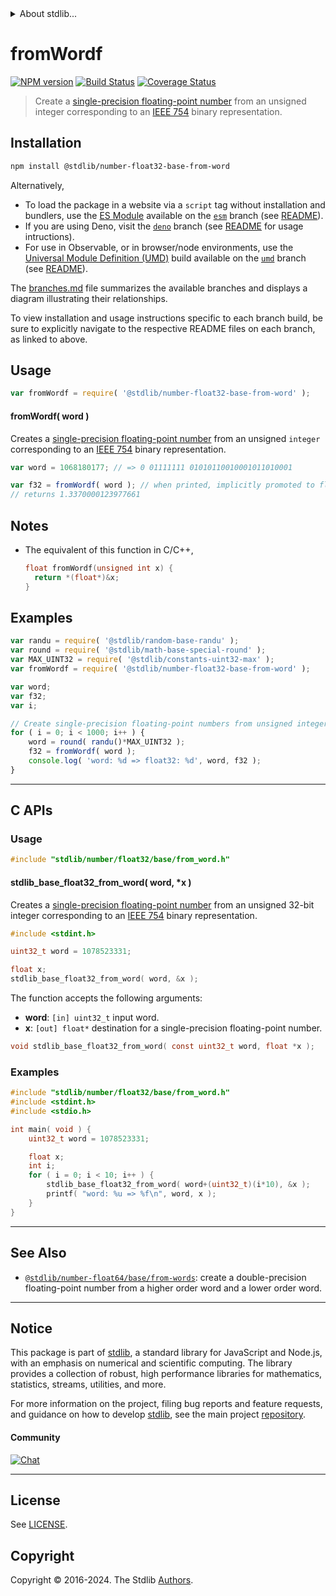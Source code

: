 <!--

@license Apache-2.0

Copyright (c) 2018 The Stdlib Authors.

Licensed under the Apache License, Version 2.0 (the "License");
you may not use this file except in compliance with the License.
You may obtain a copy of the License at

   http://www.apache.org/licenses/LICENSE-2.0

Unless required by applicable law or agreed to in writing, software
distributed under the License is distributed on an "AS IS" BASIS,
WITHOUT WARRANTIES OR CONDITIONS OF ANY KIND, either express or implied.
See the License for the specific language governing permissions and
limitations under the License.

-->


<details>
  <summary>
    About stdlib...
  </summary>
  <p>We believe in a future in which the web is a preferred environment for numerical computation. To help realize this future, we've built stdlib. stdlib is a standard library, with an emphasis on numerical and scientific computation, written in JavaScript (and C) for execution in browsers and in Node.js.</p>
  <p>The library is fully decomposable, being architected in such a way that you can swap out and mix and match APIs and functionality to cater to your exact preferences and use cases.</p>
  <p>When you use stdlib, you can be absolutely certain that you are using the most thorough, rigorous, well-written, studied, documented, tested, measured, and high-quality code out there.</p>
  <p>To join us in bringing numerical computing to the web, get started by checking us out on <a href="https://github.com/stdlib-js/stdlib">GitHub</a>, and please consider <a href="https://opencollective.com/stdlib">financially supporting stdlib</a>. We greatly appreciate your continued support!</p>
</details>

# fromWordf

[![NPM version][npm-image]][npm-url] [![Build Status][test-image]][test-url] [![Coverage Status][coverage-image]][coverage-url] <!-- [![dependencies][dependencies-image]][dependencies-url] -->

> Create a [single-precision floating-point number][ieee754] from an unsigned integer corresponding to an [IEEE 754][ieee754] binary representation.

<section class="installation">

## Installation

```bash
npm install @stdlib/number-float32-base-from-word
```

Alternatively,

-   To load the package in a website via a `script` tag without installation and bundlers, use the [ES Module][es-module] available on the [`esm`][esm-url] branch (see [README][esm-readme]).
-   If you are using Deno, visit the [`deno`][deno-url] branch (see [README][deno-readme] for usage intructions).
-   For use in Observable, or in browser/node environments, use the [Universal Module Definition (UMD)][umd] build available on the [`umd`][umd-url] branch (see [README][umd-readme]).

The [branches.md][branches-url] file summarizes the available branches and displays a diagram illustrating their relationships.

To view installation and usage instructions specific to each branch build, be sure to explicitly navigate to the respective README files on each branch, as linked to above.

</section>

<section class="usage">

## Usage

```javascript
var fromWordf = require( '@stdlib/number-float32-base-from-word' );
```

#### fromWordf( word )

Creates a [single-precision floating-point number][ieee754] from an unsigned `integer` corresponding to an [IEEE 754][ieee754] binary representation.

```javascript
var word = 1068180177; // => 0 01111111 01010110010001011010001

var f32 = fromWordf( word ); // when printed, implicitly promoted to float64
// returns 1.3370000123977661
```

</section>

<!-- /.usage -->

<section class="notes">

## Notes

-   The equivalent of this function in C/C++,

    ```c
    float fromWordf(unsigned int x) {
      return *(float*)&x;
    }
    ```

</section>

<!-- /.notes -->

<section class="examples">

## Examples

<!-- eslint no-undef: "error" -->

```javascript
var randu = require( '@stdlib/random-base-randu' );
var round = require( '@stdlib/math-base-special-round' );
var MAX_UINT32 = require( '@stdlib/constants-uint32-max' );
var fromWordf = require( '@stdlib/number-float32-base-from-word' );

var word;
var f32;
var i;

// Create single-precision floating-point numbers from unsigned integers...
for ( i = 0; i < 1000; i++ ) {
    word = round( randu()*MAX_UINT32 );
    f32 = fromWordf( word );
    console.log( 'word: %d => float32: %d', word, f32 );
}
```

</section>

<!-- /.examples -->

<!-- C interface documentation. -->

* * *

<section class="c">

## C APIs

<!-- Section to include introductory text. Make sure to keep an empty line after the intro `section` element and another before the `/section` close. -->

<section class="intro">

</section>

<!-- /.intro -->

<!-- C usage documentation. -->

<section class="usage">

### Usage

```c
#include "stdlib/number/float32/base/from_word.h"
```

#### stdlib_base_float32_from_word( word, \*x )

Creates a [single-precision floating-point number][ieee754] from an unsigned 32-bit integer corresponding to an [IEEE 754][ieee754] binary representation.

```c
#include <stdint.h>

uint32_t word = 1078523331;

float x;
stdlib_base_float32_from_word( word, &x );
```

The function accepts the following arguments:

-   **word**: `[in] uint32_t` input word.
-   **x**: `[out] float*` destination for a single-precision floating-point number.

```c
void stdlib_base_float32_from_word( const uint32_t word, float *x );
```

</section>

<!-- /.usage -->

<!-- C API usage notes. Make sure to keep an empty line after the `section` element and another before the `/section` close. -->

<section class="notes">

</section>

<!-- /.notes -->

<!-- C API usage examples. -->

<section class="examples">

### Examples

```c
#include "stdlib/number/float32/base/from_word.h"
#include <stdint.h>
#include <stdio.h>

int main( void ) {
    uint32_t word = 1078523331;

    float x;
    int i;
    for ( i = 0; i < 10; i++ ) {
        stdlib_base_float32_from_word( word+(uint32_t)(i*10), &x );
        printf( "word: %u => %f\n", word, x );
    }
}
```

</section>

<!-- /.examples -->

</section>

<!-- /.c -->

<!-- Section for related `stdlib` packages. Do not manually edit this section, as it is automatically populated. -->

<section class="related">

* * *

## See Also

-   <span class="package-name">[`@stdlib/number-float64/base/from-words`][@stdlib/number/float64/base/from-words]</span><span class="delimiter">: </span><span class="description">create a double-precision floating-point number from a higher order word and a lower order word.</span>

</section>

<!-- /.related -->

<!-- Section for all links. Make sure to keep an empty line after the `section` element and another before the `/section` close. -->


<section class="main-repo" >

* * *

## Notice

This package is part of [stdlib][stdlib], a standard library for JavaScript and Node.js, with an emphasis on numerical and scientific computing. The library provides a collection of robust, high performance libraries for mathematics, statistics, streams, utilities, and more.

For more information on the project, filing bug reports and feature requests, and guidance on how to develop [stdlib][stdlib], see the main project [repository][stdlib].

#### Community

[![Chat][chat-image]][chat-url]

---

## License

See [LICENSE][stdlib-license].


## Copyright

Copyright &copy; 2016-2024. The Stdlib [Authors][stdlib-authors].

</section>

<!-- /.stdlib -->

<!-- Section for all links. Make sure to keep an empty line after the `section` element and another before the `/section` close. -->

<section class="links">

[npm-image]: http://img.shields.io/npm/v/@stdlib/number-float32-base-from-word.svg
[npm-url]: https://npmjs.org/package/@stdlib/number-float32-base-from-word

[test-image]: https://github.com/stdlib-js/number-float32-base-from-word/actions/workflows/test.yml/badge.svg?branch=v0.2.2
[test-url]: https://github.com/stdlib-js/number-float32-base-from-word/actions/workflows/test.yml?query=branch:v0.2.2

[coverage-image]: https://img.shields.io/codecov/c/github/stdlib-js/number-float32-base-from-word/main.svg
[coverage-url]: https://codecov.io/github/stdlib-js/number-float32-base-from-word?branch=main

<!--

[dependencies-image]: https://img.shields.io/david/stdlib-js/number-float32-base-from-word.svg
[dependencies-url]: https://david-dm.org/stdlib-js/number-float32-base-from-word/main

-->

[chat-image]: https://img.shields.io/gitter/room/stdlib-js/stdlib.svg
[chat-url]: https://app.gitter.im/#/room/#stdlib-js_stdlib:gitter.im

[stdlib]: https://github.com/stdlib-js/stdlib

[stdlib-authors]: https://github.com/stdlib-js/stdlib/graphs/contributors

[umd]: https://github.com/umdjs/umd
[es-module]: https://developer.mozilla.org/en-US/docs/Web/JavaScript/Guide/Modules

[deno-url]: https://github.com/stdlib-js/number-float32-base-from-word/tree/deno
[deno-readme]: https://github.com/stdlib-js/number-float32-base-from-word/blob/deno/README.md
[umd-url]: https://github.com/stdlib-js/number-float32-base-from-word/tree/umd
[umd-readme]: https://github.com/stdlib-js/number-float32-base-from-word/blob/umd/README.md
[esm-url]: https://github.com/stdlib-js/number-float32-base-from-word/tree/esm
[esm-readme]: https://github.com/stdlib-js/number-float32-base-from-word/blob/esm/README.md
[branches-url]: https://github.com/stdlib-js/number-float32-base-from-word/blob/main/branches.md

[stdlib-license]: https://raw.githubusercontent.com/stdlib-js/number-float32-base-from-word/main/LICENSE

[ieee754]: https://en.wikipedia.org/wiki/IEEE_754-1985

<!-- <related-links> -->

[@stdlib/number/float64/base/from-words]: https://github.com/stdlib-js/number-float64-base-from-words

<!-- </related-links> -->

</section>

<!-- /.links -->
